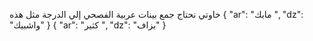 خاوتي نحتاج جمع بينات عربية الفصحي إلي الدرجة
مثل هذه 
{ "ar": "مابك ", "dz": "واشبيك" }
{ "ar": "كثير ", "dz": "بزاف" }
